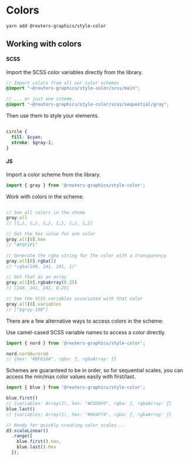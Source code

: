 # Colors

```
yarn add @reuters-graphics/style-color
```

## Working with colors

#### SCSS

Import the SCSS color variables directly from the library.

```scss
// Import colors from all our color schemes
@import "~@reuters-graphics/style-color/scss/main";

// ... or just one scheme.
@import "~@reuters-graphics/style-color/scss/sequential/gray";
```

 Then use them to style your elements.

```scss

circle {
  fill: $cyan;
  stroke: $gray-1;
}

```

#### JS

Import a color scheme from the library.

```javascript
import { gray } from '@reuters-graphics/style-color';
```

Work with colors in the scheme.

```javascript

// See all colors in the sheme
gray.all
// [{…}, {…}, {…}, {…}, {…}, {…}]

// Get the hex value for one color
gray.all[0].hex
// "#F0F1F1"

// Generate the rgba string for the color with a transparency
gray.all[0].rgba(1)
// "rgba(240, 241, 241, 1)"

// Get that as an array
gray.all[0].rgbaArray(0.25)
// [240, 241, 241, 0.25]

// See the SCSS variables associated with that color
gray.all[0].variables
// ["$gray-100"]
```

There are a few alternative ways to access colors in the scheme:

Use camel-cased SCSS variable names to access a color directly.

```javascript
import { nord } from '@reuters-graphics/style-color';

nord.nordAurora0
// {hex: "#BF616A", rgba: ƒ, rgbaArray: ƒ}

```

Schemes are guaranteed to be in order, so for sequential scales, you can access the min/max color values easily with first/last.

```javascript
import { blue } from '@reuters-graphics/style-color';

blue.first()
// {variables: Array(1), hex: "#C8DAF0", rgba: ƒ, rgbaArray: ƒ}
blue.last()
// {variables: Array(1), hex: "#044F74", rgba: ƒ, rgbaArray: ƒ}

// Handy for quickly creating color scales...
d3.scaleLinear()
  .range([
    blue.first().hex,
    blue.last().hex
  ]);
```
